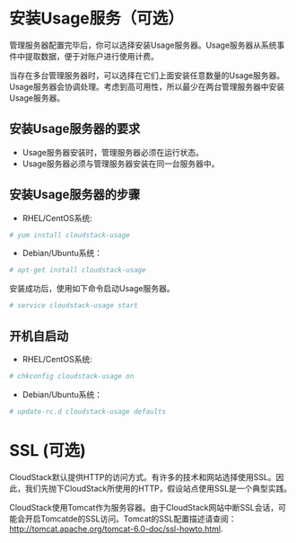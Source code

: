 # 安装Usage服务（可选）
管理服务器配置完毕后，你可以选择安装Usage服务器。Usage服务器从系统事件中提取数据，便于对账户进行使用计费。

当存在多台管理服务器时，可以选择在它们上面安装任意数量的Usage服务器。Usage服务器会协调处理。考虑到高可用性，所以最少在两台管理服务器中安装Usage服务器。

## 安装Usage服务器的要求
- Usage服务器安装时，管理服务器必须在运行状态。
- Usage服务器必须与管理服务器安装在同一台服务器中。
## 安装Usage服务器的步骤

- RHEL/CentOS系统:

```bash
# yum install cloudstack-usage
```
- Debian/Ubuntu系统：

```bash
# apt-get install cloudstack-usage
```
安装成功后，使用如下命令启动Usage服务器。

```bash
# service cloudstack-usage start
```

## 开机自启动

- RHEL/CentOS系统:

```bash
# chkconfig cloudstack-usage on
```
- Debian/Ubuntu系统：

```bash
# update-rc.d cloudstack-usage defaults
```


# SSL (可选)
CloudStack默认提供HTTP的访问方式。有许多的技术和网站选择使用SSL。因此，我们先抛下CloudStack所使用的HTTP，假设站点使用SSL是一个典型实践。

CloudStack使用Tomcat作为服务容器。由于CloudStack网站中断SSL会话，可能会开启Tomcatde的SSL访问。Tomcat的SSL配置描述请查阅： http://tomcat.apache.org/tomcat-6.0-doc/ssl-howto.html.
